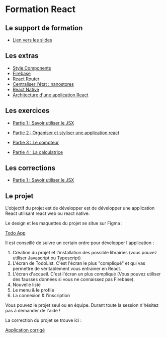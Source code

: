 # Formation React

## Le support de formation

- [Lien vers les slides](https://slides.com/davidjegat-1/react-support/fullscreen)

## Les extras

- [Style Components](./assets/cours/styled.md)
- [Firebase](./assets/cours/firebase.md)
- [React Router](./assets/cours/router.md)
- [Centraliser l'état : nanostores](./assets/cours/nanostores.md)
- [React Native](./assets/cours/native.md)
- [Architecture d'une application React](./assets/cours/archi.md)

## Les exercices

- [Partie 1 : Savoir utiliser le JSX](./assets/exos/exo1.md)

- [Partie 2 : Organiser et styliser une application react](./assets/exos/exo2.md)

- [Partie 3 : Le compteur](./assets/exos/compteur.md)

- [Partie 4 : La calculatrice](./assets/exos/calc.md)

## Les corrections

- [Partie 1 : Savoir utiliser le JSX](./assets/correction/exo1.md)

## Le projet

L'objectif du projet est de développer est de développer une application React utilisant react web ou react native.

Le design et les maquettes du projet se situe sur Figma :

[Todo App](https://www.figma.com/file/bwQ0R9kNPCcCVPqpaySbpE/Todo-App?node-id=0%3A1&t=iupgnDJhSoX7mESw-1)

Il est conseillé de suivre un certain ordre pour développer l'application :

1. Création du projet et l'installation des possible librairies (vous pouvez utiliser Javascript ou Typescript)
2. L'écran de TodoList. C'est l'écran le plus "compliqué" et qui vas permettre de véritablement vous entrainer en React.
3. L'écran d'accueil. C'est l'écran un plus compliqué (Vous pouvez utiliser des fausses données si vous ne connaissez pas Firebase).
4. Nouvelle liste
5. Le menu & le profile
6. La connexion & l'inscription

Vous pouvez le projet seul ou en équipe. Durant toute la session n'hésitez pas à demander de l'aide !

La correction du projet se trouve ici :

[Application corrigé](https://github.com/Djeg/formation-react/tree/projet-native/19-12-22/23-12-22)
